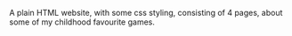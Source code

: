A plain HTML website, with some css styling, consisting of 4 pages, about some of my childhood favourite games.
